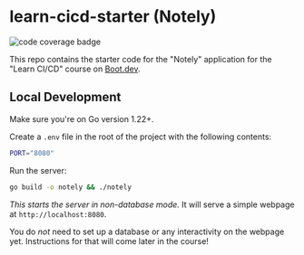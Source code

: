 # learn-cicd-starter (Notely)

![code coverage badge](https://github.com/wagslane/go-rabbitmq/actions/workflows/Tests.yml/badge.svg)

This repo contains the starter code for the "Notely" application for the "Learn CI/CD" course on [Boot.dev](https://boot.dev).

## Local Development

Make sure you're on Go version 1.22+.

Create a `.env` file in the root of the project with the following contents:

```bash
PORT="8080"
```

Run the server:

```bash
go build -o notely && ./notely
```

*This starts the server in non-database mode.* It will serve a simple webpage at `http://localhost:8080`.

You do *not* need to set up a database or any interactivity on the webpage yet. Instructions for that will come later in the course!
